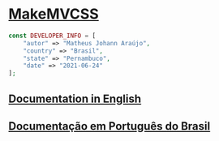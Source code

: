 # [MakeMVCSS](https://github.com/matheusjohannaraujo/makemvcss)

```php
const DEVELOPER_INFO = [
    "autor" => "Matheus Johann Araújo",
    "country" => "Brasil",
    "state" => "Pernambuco",
    "date" => "2021-06-24"
];
```

## [Documentation in English](./DOC-EU.md)

## [Documentação em Português do Brasil](./DOC.md)
